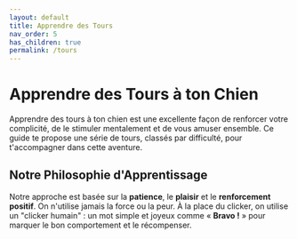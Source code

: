 ```yaml
---
layout: default
title: Apprendre des Tours
nav_order: 5
has_children: true
permalink: /tours
---
```


# Apprendre des Tours à ton Chien

Apprendre des tours à ton chien est une excellente façon de renforcer votre complicité, de le stimuler mentalement et de vous amuser ensemble. Ce guide te propose une série de tours, classés par difficulté, pour t'accompagner dans cette aventure.

## Notre Philosophie d'Apprentissage

Notre approche est basée sur la **patience**, le **plaisir** et le **renforcement positif**. On n'utilise jamais la force ou la peur. À la place du clicker, on utilise un "clicker humain" : un mot simple et joyeux comme « **Bravo !** » pour marquer le bon comportement et le récompenser.
